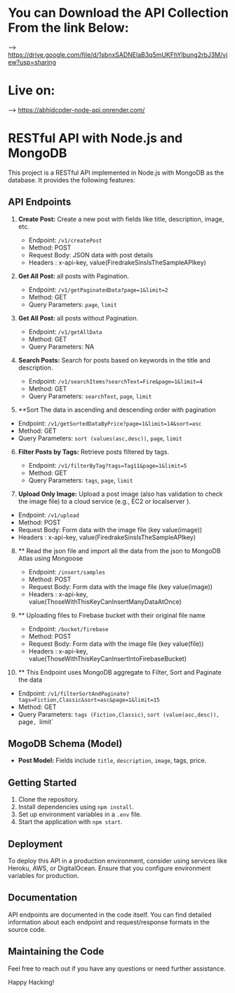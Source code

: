 # You can Download the API Collection From the link Below:

--> https://drive.google.com/file/d/1sbnxSADNElaB3q5mUKFhYlbung2rbJ3M/view?usp=sharing

# Live on:

--> https://abhidcoder-node-api.onrender.com/


# RESTful API with Node.js and MongoDB

This project is a RESTful API implemented in Node.js with MongoDB as the database.
It provides the following features:

## API Endpoints


1. **Create Post:** Create a new post with fields like title, description, image, etc.

   - Endpoint: `/v1/createPost`
   - Method: POST
   - Request Body: JSON data with post details
   - Headers : x-api-key, value(FiredrakeSinsIsTheSampleAPIkey)

2. **Get All Post:** all posts with Pagination.

    - Endpoint: `/v1/getPaginatedData?page=1&limit=2`
    - Method: GET
    - Query Parameters: `page`, `limit`

3. **Get All Post:** all posts without Pagination.

    - Endpoint: `/v1/getAllData`
    - Method: GET
    - Query Parameters: NA

4. **Search Posts:** Search for posts based on keywords in the title and description.

   - Endpoint: `/v1/searchItems?searchText=Fire&page=1&limit=4`
   - Method: GET
   - Query Parameters: `searchText`, `page`, `limit`


5. **Sort The data in ascending and descending order with pagination

 - Endpoint: `/v1/getSortedDataByPrice?page=1&limit=14&sort=asc`
 - Method: GET
 - Query Parameters: `sort (values(asc,desc))`, `page`, `limit`

6. **Filter Posts by Tags:** Retrieve posts filtered by tags.

   - Endpoint: `/v1/filterByTag?tags=Tag11&page=1&limit=5`
   - Method: GET
   - Query Parameters: `tags`, `page`, `limit`

7.  **Upload Only Image:** Upload a post image (also has validation to check the image file) to a cloud service (e.g., EC2 or localserver ).

   - Endpoint: `/v1/upload`
   - Method: POST
   - Request Body: Form data with the image file (key value(image))
   - Headers : x-api-key, value(FiredrakeSinsIsTheSampleAPIkey)

8. ** Read the json file and import all the data from the json to MongoDB Atlas using Mongoose

   - Endpoint: `/insert/samples`
   - Method: POST
   - Request Body: Form data with the image file (key value(image))
   - Headers : x-api-key, value(ThoseWithThisKeyCanInsertManyDataAtOnce)

9. ** Uploading files to Firebase bucket with their original file name

   - Endpoint: `/bucket/firebase`
   - Method: POST
   - Request Body: Form data with the image file (key value(file))
   - Headers : x-api-key, value(ThoseWithThisKeyCanInsertIntoFirebaseBucket)


10. ** This Endpoint uses MongoDB aggregate to Filter, Sort and Paginate the data

   - Endpoint: `/v1/filterSortAndPaginate?tags=Fiction,Classic&sort=asc&page=1&limit=15`
   - Method: GET
   - Query Parameters: `tags (Fiction,Classic)`, `sort (value(asc,desc)), `page`, `limit`






   
## MogoDB Schema (Model)

- **Post Model:** Fields include `title`, `description`, `image`, tags, price.

## Getting Started

1. Clone the repository.
2. Install dependencies using `npm install`.
3. Set up environment variables in a `.env` file.
4. Start the application with `npm start`.

## Deployment

To deploy this API in a production environment, consider using services like Heroku, AWS, or DigitalOcean.
Ensure that you configure environment variables for production.

## Documentation

API endpoints are documented in the code itself. 
You can find detailed information about each endpoint and request/response formats in the source code.

## Maintaining the Code

Feel free to reach out if you have any questions or need further assistance.



Happy Hacking!

